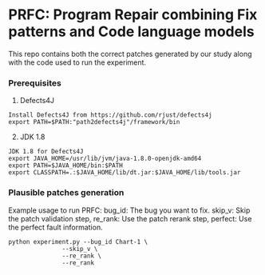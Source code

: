 # PRFC: Program Repair combining Fix patterns and Code language models



This repo contains both the correct patches generated by our study along with the code used to run the experiment.



### Prerequisites



1. Defects4J

```
Install Defects4J from https://github.com/rjust/defects4j 
export PATH=$PATH:"path2defects4j"/framework/bin
```

2. JDK 1.8

```
JDK 1.8 for Defects4J
export JAVA_HOME=/usr/lib/jvm/java-1.8.0-openjdk-amd64
export PATH=$JAVA_HOME/bin:$PATH
export CLASSPATH=.:$JAVA_HOME/lib/dt.jar:$JAVA_HOME/lib/tools.jar
```



### Plausible patches generation



Example usage to run PRFC: bug_id: The bug you want to fix. skip_v: Skip the patch validation step, re_rank: Use the patch rerank step, perfect: Use the perfect fault information.

```
python experiment.py --bug_id Chart-1 \
               --skip_v \
               --re_rank \
               --re_rank 
```

